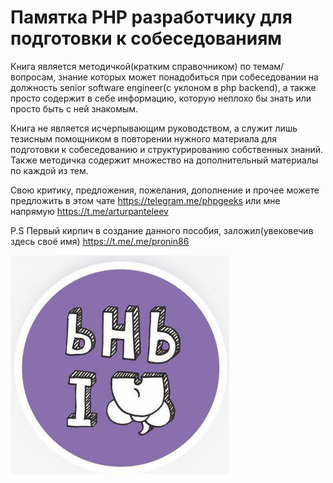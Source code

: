 # Памятка PHP разработчику для подготовки к собеседованиям

Книга является методичкой(кратким справочником) по темам/вопросам, знание которых может понадобиться при собеседовании на должность senior software engineer(с уклоном в php backend), а также просто содержит в себе информацию, которую неплохо бы знать или просто быть с ней знакомым.

Книга не является исчерпывающим руководством, а служит лишь тезисным помощником в повторении нужного материала для подготовки к собеседованию и структурированию собственных знаний. Также методичка содержит множество на дополнительный материалы по каждой из тем.

Свою критику, предложения, пожелания, дополнение и прочее можете предложить в этом чате https://telegram.me/phpgeeks или мне напрямую https://t.me/arturpanteleev

P.S Первый кирпич в создание данного пособия, заложил(увековечив здесь своё имя) https://t.me/.me/pronin86

<img src="media/image1.jpeg" height="350px" />
